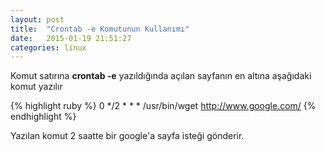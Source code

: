 ```yaml
---
layout: post
title:  "Crontab -e Komutunun Kullanımı"
date:   2015-01-19 21:51:27
categories: linux
---
```


Komut satırına <b>crontab -e</b> yazıldığında açılan sayfanın en altına aşağıdaki komut yazılır 

{% highlight ruby %}
0 */2 * * * /usr/bin/wget http://www.google.com/
{% endhighlight %}

Yazılan komut 2 saatte bir google'a sayfa isteği gönderir.
